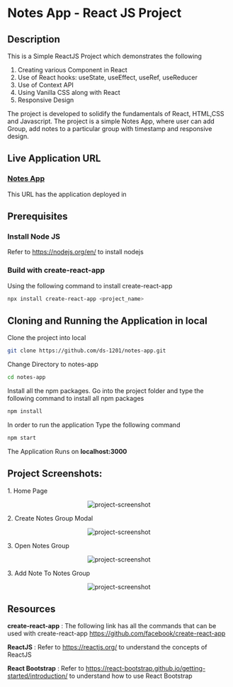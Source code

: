 # Notes App - React JS Project

## Description

This is a Simple ReactJS Project which demonstrates the following

1. Creating various Component in React
2. Use of React hooks: useState, useEffect, useRef, useReducer
3. Use of Context API
4. Using Vanilla CSS along with React
5. Responsive Design

The project is developed to solidify the fundamentals of React, HTML,CSS and Javascript. The project is a simple Notes App, where user can add Group, add notes to a particular group with timestamp and responsive design.

## Live Application URL

### [Notes App](https://notes-app-dhruvshah.vercel.app/)

This URL has the application deployed in

## Prerequisites

### Install Node JS

Refer to https://nodejs.org/en/ to install nodejs

### Build with create-react-app

Using the following command to install create-react-app

```bash
npx install create-react-app <project_name>
```

## Cloning and Running the Application in local

Clone the project into local

```bash
git clone https://github.com/ds-1201/notes-app.git
```

Change Directory to notes-app

```bash
cd notes-app
```

Install all the npm packages. Go into the project folder and type the following command to install all npm packages

```bash
npm install
```

In order to run the application Type the following command

```bash
npm start
```

The Application Runs on **localhost:3000**

<h2>Project Screenshots:</h2>

<p>1. Home Page</p>
<div style="text-align:center;">
<img src="https://res.cloudinary.com/djstabagi/image/upload/v1724699615/Screenshot_13_lesymi.png" alt="project-screenshot" style="max-width:100%;">
</div>

<p>2. Create Notes Group Modal</p>
<div style="text-align:center;">
<img src="https://res.cloudinary.com/djstabagi/image/upload/v1724699616/Screenshot_14_mnaq8u.png" alt="project-screenshot" style="max-width:100%;">
</div>

<p>3. Open Notes Group</p>
<div style="text-align:center;">
<img src="https://res.cloudinary.com/djstabagi/image/upload/v1724699615/Screenshot_12_atpehy.png" alt="project-screenshot" style="max-width:100%;">
</div>

<p>3. Add Note To Notes Group</p>
<div style="text-align:center;">
<img src="https://res.cloudinary.com/djstabagi/image/upload/v1724699615/Screenshot_15_tj6oyt.png" alt="project-screenshot" style="max-width:100%;">
</div>

## Resources

**create-react-app** : The following link has all the commands that can be used with create-react-app
https://github.com/facebook/create-react-app

**ReactJS** : Refer to https://reactjs.org/ to understand the concepts of ReactJS

**React Bootstrap** : Refer to https://react-bootstrap.github.io/getting-started/introduction/ to understand how to use React Bootstrap
